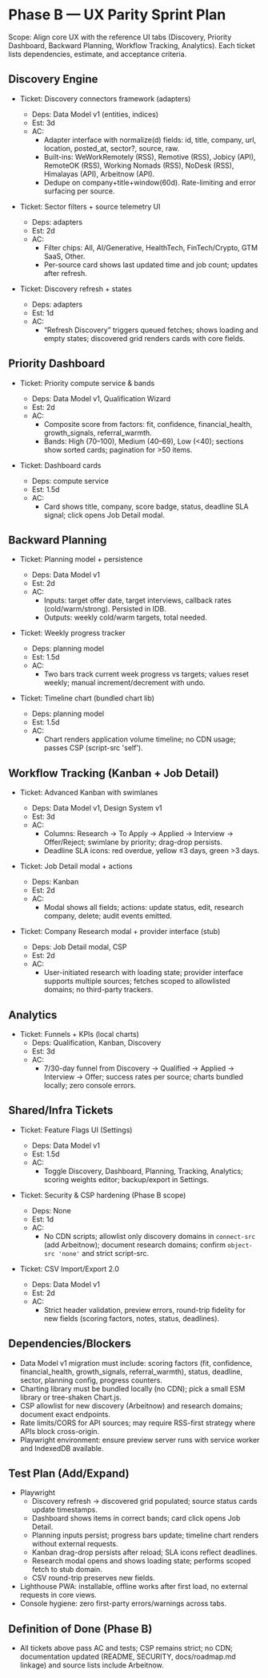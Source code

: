 # Phase B — UX Parity Sprint Plan

Scope: Align core UX with the reference UI tabs (Discovery, Priority Dashboard, Backward Planning, Workflow Tracking, Analytics). Each ticket lists dependencies, estimate, and acceptance criteria.

## Discovery Engine

- Ticket: Discovery connectors framework (adapters)
  - Deps: Data Model v1 (entities, indices)
  - Est: 3d
  - AC:
    - Adapter interface with normalize(d) fields: id, title, company, url, location, posted_at, sector?, source, raw.
    - Built-ins: WeWorkRemotely (RSS), Remotive (RSS), Jobicy (API), RemoteOK (RSS), Working Nomads (RSS), NoDesk (RSS), Himalayas (API), Arbeitnow (API).
    - Dedupe on company+title+window(60d). Rate-limiting and error surfacing per source.

- Ticket: Sector filters + source telemetry UI
  - Deps: adapters
  - Est: 2d
  - AC:
    - Filter chips: All, AI/Generative, HealthTech, FinTech/Crypto, GTM SaaS, Other.
    - Per-source card shows last updated time and job count; updates after refresh.

- Ticket: Discovery refresh + states
  - Deps: adapters
  - Est: 1d
  - AC:
    - “Refresh Discovery” triggers queued fetches; shows loading and empty states; discovered grid renders cards with core fields.

## Priority Dashboard

- Ticket: Priority compute service & bands
  - Deps: Data Model v1, Qualification Wizard
  - Est: 2d
  - AC:
    - Composite score from factors: fit, confidence, financial_health, growth_signals, referral_warmth.
    - Bands: High (70–100), Medium (40–69), Low (<40); sections show sorted cards; pagination for >50 items.

- Ticket: Dashboard cards
  - Deps: compute service
  - Est: 1.5d
  - AC:
    - Card shows title, company, score badge, status, deadline SLA signal; click opens Job Detail modal.

## Backward Planning

- Ticket: Planning model + persistence
  - Deps: Data Model v1
  - Est: 2d
  - AC:
    - Inputs: target offer date, target interviews, callback rates (cold/warm/strong). Persisted in IDB.
    - Outputs: weekly cold/warm targets, total needed.

- Ticket: Weekly progress tracker
  - Deps: planning model
  - Est: 1.5d
  - AC:
    - Two bars track current week progress vs targets; values reset weekly; manual increment/decrement with undo.

- Ticket: Timeline chart (bundled chart lib)
  - Deps: planning model
  - Est: 1.5d
  - AC:
    - Chart renders application volume timeline; no CDN usage; passes CSP (script-src 'self').

## Workflow Tracking (Kanban + Job Detail)

- Ticket: Advanced Kanban with swimlanes
  - Deps: Data Model v1, Design System v1
  - Est: 3d
  - AC:
    - Columns: Research → To Apply → Applied → Interview → Offer/Reject; swimlane by priority; drag-drop persists.
    - Deadline SLA icons: red overdue, yellow ≤3 days, green >3 days.

- Ticket: Job Detail modal + actions
  - Deps: Kanban
  - Est: 2d
  - AC:
    - Modal shows all fields; actions: update status, edit, research company, delete; audit events emitted.

- Ticket: Company Research modal + provider interface (stub)
  - Deps: Job Detail modal, CSP
  - Est: 2d
  - AC:
    - User-initiated research with loading state; provider interface supports multiple sources; fetches scoped to allowlisted domains; no third-party trackers.

## Analytics

- Ticket: Funnels + KPIs (local charts)
  - Deps: Qualification, Kanban, Discovery
  - Est: 3d
  - AC:
    - 7/30-day funnel from Discovery → Qualified → Applied → Interview → Offer; success rates per source; charts bundled locally; zero console errors.

## Shared/Infra Tickets

- Ticket: Feature Flags UI (Settings)
  - Deps: Data Model v1
  - Est: 1.5d
  - AC:
    - Toggle Discovery, Dashboard, Planning, Tracking, Analytics; scoring weights editor; backup/export in Settings.

- Ticket: Security & CSP hardening (Phase B scope)
  - Deps: None
  - Est: 1d
  - AC:
    - No CDN scripts; allowlist only discovery domains in `connect-src` (add Arbeitnow); document research domains; confirm `object-src 'none'` and strict script-src.

- Ticket: CSV Import/Export 2.0
  - Deps: Data Model v1
  - Est: 2d
  - AC:
    - Strict header validation, preview errors, round-trip fidelity for new fields (scoring factors, notes, status, deadlines).

## Dependencies/Blockers
- Data Model v1 migration must include: scoring factors (fit, confidence, financial_health, growth_signals, referral_warmth), status, deadline, sector, planning config, progress counters.
- Charting library must be bundled locally (no CDN); pick a small ESM library or tree-shaken Chart.js.
- CSP allowlist for new discovery (Arbeitnow) and research domains; document exact endpoints.
- Rate limits/CORS for API sources; may require RSS-first strategy where APIs block cross-origin.
- Playwright environment: ensure preview server runs with service worker and IndexedDB available.

## Test Plan (Add/Expand)
- Playwright
  - Discovery refresh → discovered grid populated; source status cards update timestamps.
  - Dashboard shows items in correct bands; card click opens Job Detail.
  - Planning inputs persist; progress bars update; timeline chart renders without external requests.
  - Kanban drag-drop persists after reload; SLA icons reflect deadlines.
  - Research modal opens and shows loading state; performs scoped fetch to stub domain.
  - CSV round-trip preserves new fields.
- Lighthouse PWA: installable, offline works after first load, no external requests in core views.
- Console hygiene: zero first-party errors/warnings across tabs.

## Definition of Done (Phase B)
- All tickets above pass AC and tests; CSP remains strict; no CDN; documentation updated (README, SECURITY, docs/roadmap.md linkage) and source lists include Arbeitnow.

